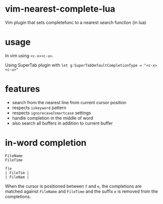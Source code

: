 # vim-nearest-complete-lua
Vim plugin that sets completefunc to a nearest search function (in lua)

# usage

In vim using `<c-x><c-u>`.

Using SuperTab plugin with `let g:SuperTabDefaultCompletionType = "<c-x><c-u>"`

# features

* search from the nearest line from current cursor position
* respects `iskeyword` pattern
* respects `ignorecase`/`smartcase` settings
* handle completion in the middle of word
* also search all buffers in addition to current buffer

# in-word completion

```
FileName
FileTime

f|e
| FileTim |
| FileNam |
```

When the cursor is positioned between `f` and `e`, the completions are matched
against `FileName` and `FileTime` and the suffix `e` is removed from the
completions.
